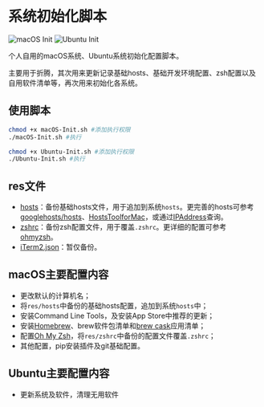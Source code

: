 # 系统初始化脚本

![macOS Init](https://img.shields.io/badge/macOS-Init-brightgreen)
![Ubuntu Init](https://img.shields.io/badge/Ubuntu-Init-orange)

个人自用的macOS系统、Ubuntu系统初始化配置脚本。

主要用于折腾，其次用来更新记录基础hosts、基础开发环境配置、zsh配置以及自用软件清单等，再次用来初始化各系统。

## 使用脚本

```bash
chmod +x macOS-Init.sh #添加执行权限
./macOS-Init.sh #执行

chmod +x Ubuntu-Init.sh #添加执行权限
./Ubuntu-Init.sh #执行
```

## res文件

- [hosts](res/hosts)：备份基础hosts文件，用于追加到系统`hosts`。更完善的hosts可参考[googlehosts/hosts](https://github.com/googlehosts/hosts)、[HostsToolforMac](https://github.com/ZzzM/HostsToolforMac)，或通过[IPAddress](https://www.ipaddress.com/)查询。
- [zshrc](res/zshrc)：备份zsh配置文件，用于覆盖`.zshrc`。更详细的配置可参考[ohmyzsh](https://github.com/ohmyzsh/ohmyzsh)。
- [iTerm2.json](res/iTerm2.json)：暂仅备份。

## macOS主要配置内容

- 更改默认的计算机名；
- 将`res/hosts`中备份的基础hosts配置，追加到系统`hosts`中；
- 安装Command Line Tools，及安装App Store中推荐的更新；
- 安装[Homebrew](https://github.com/Homebrew/brew)、brew软件包清单和[brew cask](https://github.com/Homebrew/homebrew-cask/)应用清单；
- 配置[Oh My Zsh](https://github.com/ohmyzsh/ohmyzsh)，将`res/zshrc`中备份的配置文件覆盖`.zshrc`；
- 其他配置，pip安装插件及git基础配置。

## Ubuntu主要配置内容

- 更新系统及软件，清理无用软件
